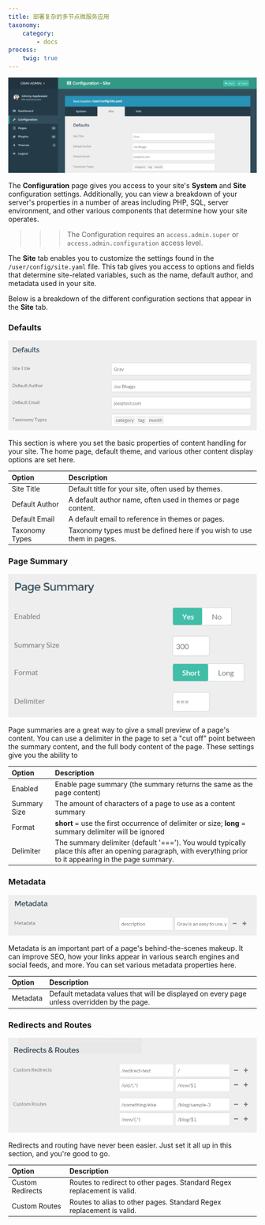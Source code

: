 ```yaml
---
title: 部署复杂的多节点微服务应用
taxonomy:
    category:
        - docs
process:
    twig: true
---
```


![Grav Admin Configuration](configuration_site.png)

The **Configuration** page gives you access to your site's **System** and **Site** configuration settings. Additionally, you can view a breakdown of your server's properties in a number of areas including PHP, SQL, server environment, and other various components that determine how your site operates.

>>> The Configuration requires an `access.admin.super` or `access.admin.configuration` access level.

The **Site** tab enables you to customize the settings found in the `/user/config/site.yaml` file. This tab gives you access to options and fields that determine site-related variables, such as the name, default author, and metadata used in your site.

Below is a breakdown of the different configuration sections that appear in the **Site** tab.

### Defaults

![Grav Admin Configuration](configuration_system_defaults.png)

This section is where you set the basic properties of content handling for your site. The home page, default theme, and various other content display options are set here.

| Option         | Description                                                           |
| :-----         | :-----                                                                |
| Site Title     | Default title for your site, often used by themes.                    |
| Default Author | A default author name, often used in themes or page content.          |
| Default Email  | A default email to reference in themes or pages.                      |
| Taxonomy Types | Taxonomy types must be defined here if you wish to use them in pages. |


### Page Summary

![Grav Admin Configuration](configuration_system_page.png)

Page summaries are a great way to give a small preview of a page's content. You can use a delimiter in the page to set a "cut off" point between the summary content, and the full body content of the page. These settings give you the ability to


| Option       | Description                                                                                                                                                  |
| :-----       | :-----                                                                                                                                                       |
| Enabled      | Enable page summary (the summary returns the same as the page content)                                                                                       |
| Summary Size | The amount of characters of a page to use as a content summary                                                                                               |
| Format       | **short** = use the first occurrence of delimiter or size; **long** = summary delimiter will be ignored                                                      |
| Delimiter    | The summary delimiter (default '==='). You would typically place this after an opening paragraph, with everything prior to it appearing in the page summary. |

### Metadata

![Grav Admin Configuration](configuration_system_metadata.png)

Metadata is an important part of a page's behind-the-scenes makeup. It can improve SEO, how your links appear in various search engines and social feeds, and more. You can set various metadata properties here.

| Option   | Description                                                                                 |
| :-----   | :-----                                                                                      |
| Metadata | Default metadata values that will be displayed on every page unless overridden by the page. |

### Redirects and Routes

![Grav Admin Configuration](configuration_system_redirects.png)

Redirects and routing have never been easier. Just set it all up in this section, and you're good to go.

| Option           | Description                                                             |
| :-----           | :-----                                                                  |
| Custom Redirects | Routes to redirect to other pages. Standard Regex replacement is valid. |
| Custom Routes    | Routes to alias to other pages. Standard Regex replacement is valid.    |
